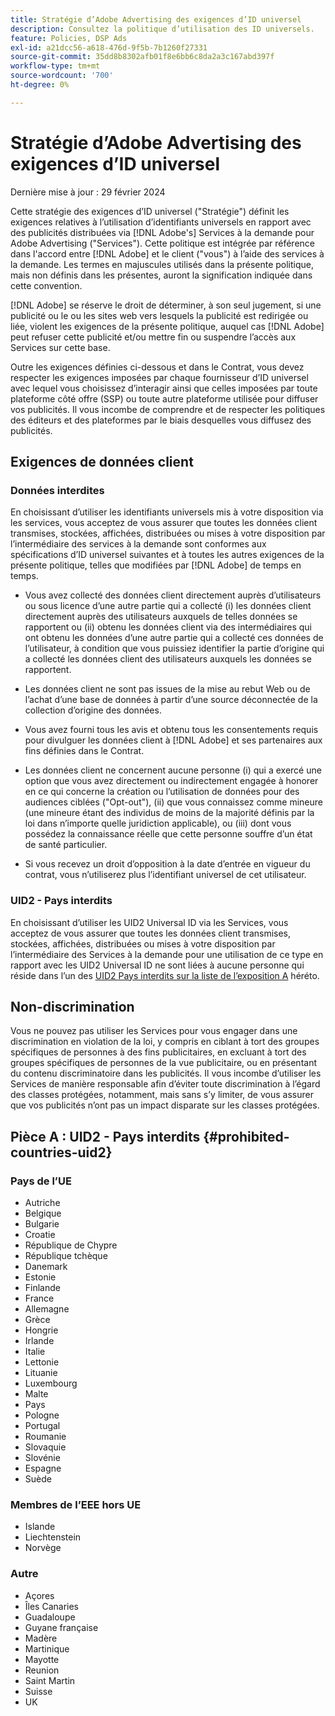 ```yaml
---
title: Stratégie d’Adobe Advertising des exigences d’ID universel
description: Consultez la politique d’utilisation des ID universels.
feature: Policies, DSP Ads
exl-id: a21dcc56-a618-476d-9f5b-7b1260f27331
source-git-commit: 35dd8b8302afb01f8e6bb6c8da2a3c167abd397f
workflow-type: tm+mt
source-wordcount: '700'
ht-degree: 0%

---
```


# Stratégie d’Adobe Advertising des exigences d’ID universel

Dernière mise à jour : 29 février 2024

Cette stratégie des exigences d’ID universel (&quot;Stratégie&quot;) définit les exigences relatives à l’utilisation d’identifiants universels en rapport avec des publicités distribuées via [!DNL Adobe's] Services à la demande pour Adobe Advertising (&quot;Services&quot;). Cette politique est intégrée par référence dans l&#39;accord entre [!DNL Adobe] et le client (&quot;vous&quot;) à l’aide des services à la demande. Les termes en majuscules utilisés dans la présente politique, mais non définis dans les présentes, auront la signification indiquée dans cette convention.

[!DNL Adobe] se réserve le droit de déterminer, à son seul jugement, si une publicité ou le ou les sites web vers lesquels la publicité est redirigée ou liée, violent les exigences de la présente politique, auquel cas [!DNL Adobe] peut refuser cette publicité et/ou mettre fin ou suspendre l’accès aux Services sur cette base.

Outre les exigences définies ci-dessous et dans le Contrat, vous devez respecter les exigences imposées par chaque fournisseur d’ID universel avec lequel vous choisissez d’interagir ainsi que celles imposées par toute plateforme côté offre (SSP) ou toute autre plateforme utilisée pour diffuser vos publicités. Il vous incombe de comprendre et de respecter les politiques des éditeurs et des plateformes par le biais desquelles vous diffusez des publicités.

## Exigences de données client

### Données interdites

En choisissant d’utiliser les identifiants universels mis à votre disposition via les services, vous acceptez de vous assurer que toutes les données client transmises, stockées, affichées, distribuées ou mises à votre disposition par l’intermédiaire des services à la demande sont conformes aux spécifications d’ID universel suivantes et à toutes les autres exigences de la présente politique, telles que modifiées par [!DNL Adobe] de temps en temps.

* Vous avez collecté des données client directement auprès d’utilisateurs ou sous licence d’une autre partie qui a collecté (i) les données client directement auprès des utilisateurs auxquels de telles données se rapportent ou (ii) obtenu les données client via des intermédiaires qui ont obtenu les données d’une autre partie qui a collecté ces données de l’utilisateur, à condition que vous puissiez identifier la partie d’origine qui a collecté les données client des utilisateurs auxquels les données se rapportent.

* Les données client ne sont pas issues de la mise au rebut Web ou de l’achat d’une base de données à partir d’une source déconnectée de la collection d’origine des données.

* Vous avez fourni tous les avis et obtenu tous les consentements requis pour divulguer les données client à [!DNL Adobe] et ses partenaires aux fins définies dans le Contrat.

* Les données client ne concernent aucune personne (i) qui a exercé une option que vous avez directement ou indirectement engagée à honorer en ce qui concerne la création ou l’utilisation de données pour des audiences ciblées (&quot;Opt-out&quot;), (ii) que vous connaissez comme mineure (une mineure étant des individus de moins de la majorité définis par la loi dans n’importe quelle juridiction applicable), ou (iii) dont vous possédez la connaissance réelle que cette personne souffre d’un état de santé particulier.

* Si vous recevez un droit d’opposition à la date d’entrée en vigueur du contrat, vous n’utiliserez plus l’identifiant universel de cet utilisateur.

### UID2 - Pays interdits

En choisissant d’utiliser les UID2 Universal ID via les Services, vous acceptez de vous assurer que toutes les données client transmises, stockées, affichées, distribuées ou mises à votre disposition par l’intermédiaire des Services à la demande pour une utilisation de ce type en rapport avec les UID2 Universal ID ne sont liées à aucune personne qui réside dans l’un des [UID2 Pays interdits sur la liste de l’exposition A](#prohibited-countries-uid2) héréto.

## Non-discrimination

Vous ne pouvez pas utiliser les Services pour vous engager dans une discrimination en violation de la loi, y compris en ciblant à tort des groupes spécifiques de personnes à des fins publicitaires, en excluant à tort des groupes spécifiques de personnes de la vue publicitaire, ou en présentant du contenu discriminatoire dans les publicités. Il vous incombe d’utiliser les Services de manière responsable afin d’éviter toute discrimination à l’égard des classes protégées, notamment, mais sans s’y limiter, de vous assurer que vos publicités n’ont pas un impact disparate sur les classes protégées.

## Pièce A : UID2 - Pays interdits {#prohibited-countries-uid2}

### Pays de l’UE

* Autriche
* Belgique
* Bulgarie
* Croatie
* République de Chypre
* République tchèque
* Danemark
* Estonie
* Finlande
* France
* Allemagne
* Grèce
* Hongrie
* Irlande
* Italie
* Lettonie
* Lituanie
* Luxembourg
* Malte
* Pays
* Pologne
* Portugal
* Roumanie
* Slovaquie
* Slovénie
* Espagne
* Suède

### Membres de l’EEE hors UE

* Islande
* Liechtenstein
* Norvège

### Autre

* Açores
* Îles Canaries
* Guadaloupe
* Guyane française
* Madère
* Martinique
* Mayotte
* Reunion
* Saint Martin
* Suisse
* UK
